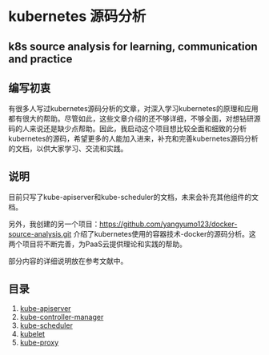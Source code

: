 # kubernetes 源码分析
## k8s source analysis for learning, communication and practice

## 编写初衷
有很多人写过kubernetes源码分析的文章，对深入学习kubernetes的原理和应用都有很大的帮助。尽管如此，这些文章介绍的还不够详细，不够全面，对想钻研源码的人来说还是缺少点帮助。因此，我启动这个项目想比较全面和细致的分析kubernetes的源码，希望更多的人能加入进来，补充和完善kubernetes源码分析的文档，以供大家学习、交流和实践。

## 说明
目前只写了kube-apiserver和kube-scheduler的文档，未来会补充其他组件的文档。

另外，我创建的另一个项目：https://github.com/yangyumo123/docker-source-analysis.git 介绍了kubernetes使用的容器技术-docker的源码分析。这两个项目将不断完善，为PaaS云提供理论和实践的帮助。

部分内容的详细说明放在参考文献中。

## 目录
1. [kube-apiserver](./kube-apiserver/kube-apiserver.md)
2. [kube-controller-manager](./kube-controller-manager/kube-controller-manager.md)
3. [kube-scheduler](./kube-scheduler/kube-scheduler.md)
4. [kubelet](./kubelet/kubelet.md)
5. [kube-proxy](./kube-proxy/kube-proxy.md)
